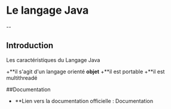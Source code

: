 # **Le langage Java**
--

## Introduction
Les caractéristiques du Langage Java

+**il s'agit d'un langage orienté **objet**
+**il est portable
+**il est multithreadé

##Documentation

* **Lien vers la documentation officielle : Documentation
